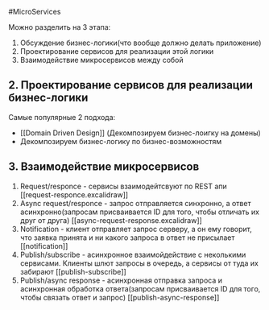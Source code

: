 #MicroServices 

Можно разделить на 3 этапа:
1. Обсуждение бизнес-логики(что вообще должно делать приложение)
2. Проектирование сервисов для реализации этой логики
3. Взаимодействие микросервисов между собой

## 2. Проектирование сервисов для реализации бизнес-логики

Самые популярные 2 подхода:
- [[Domain Driven Design]] (Декомпозируем бизнес-лоигку на домены)
- Декомпозируем бизнес-логику по бизнес-возможностям

## 3. Взаимодействие микросервисов

1. Request/responce - сервисы взаимодейтсвуют по REST апи
	[[request-responce.excalidraw]]
2. Async request/responce - запрос отправляется синхронно, а ответ асинхронно(запросам присваивается ID для того, чтобы отличать их друг от друга)
	[[async-request-response.excalidraw]]
3. Notification - клиент отправляет запрос серверу, а он ему говорит, что заявка принята и ни какого запроса в ответ не присылает
	[[notification]]
4. Publish/subscribe - асинхронное взаимойдействие с неколькими сервисами. Клиенты шлют запросы в очередь, а сервисы от туда их забирают
	[[publish-subscribe]]
5. Publish/async response - асинхронная отправка запроса и асинхронная обработка ответа(запросам присваивается ID для того, чтобы связать ответ и запрос)
	[[publish-async-response]]

